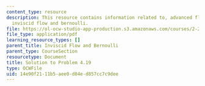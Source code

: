 ```yaml
---
content_type: resource
description: This resource contains information related to, advanced fluid mechanics,
  inviscid flow and bernoulli.
file: https://ol-ocw-studio-app-production.s3.amazonaws.com/courses/2-25-advanced-fluid-mechanics-fall-2013/14e90f2111b5aee0d04ed857cc7c9dee_MIT2_25F13_Shapi4.19_Solu.pdf
file_type: application/pdf
learning_resource_types: []
parent_title: Inviscid Flow and Bernoulli
parent_type: CourseSection
resourcetype: Document
title: Solution to Problem 4.19
type: OCWFile
uid: 14e90f21-11b5-aee0-d04e-d857cc7c9dee
---
```

